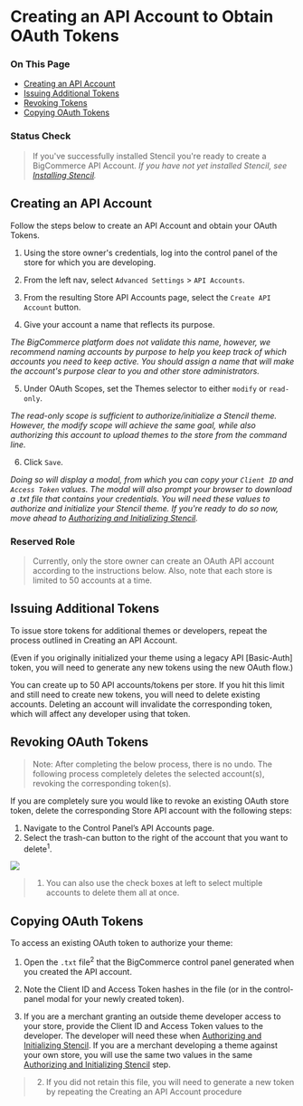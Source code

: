 <h1>Creating an API Account to Obtain OAuth Tokens</h1>

<div class="otp" id="no-index">
	<h3> On This Page </h3>
	<ul>
    <li><a href="#authentication_creating-an-api-account">Creating an API Account</a></li>
    <li><a href="#authentication_issuing-additional">Issuing Additional Tokens</a></li>
    <li><a href="#authentication_revoking-tokens">Revoking Tokens</a></li>
    <li><a href="#authentication_copying-oauth-tokens">Copying OAuth Tokens</a></li>
	</ul>
</div>

<div class="HubBlock--callout">
<div class="CalloutBlock--error">
<div class="HubBlock-content">
    
<!-- theme: error -->

### Status Check
> If you've successfully installed Stencil you're ready to create a BigCommerce API Account. 
_If you have not yet installed Stencil, see [Installing Stencil](/stencil-docs/getting-started/installing-stencil)._

</div>
</div>
</div>

<a href='#authentication_creating-an-api-account' aria-hidden='true' class='block-anchor'  id='authentication_creating-an-api-account'><i aria-hidden='true' class='linkify icon'></i></a>

## Creating an API Account 

Follow the steps below to create an API Account and obtain your OAuth Tokens.

1. Using the store owner's credentials, log into the control panel of the store for which you are developing. 

2. From the left nav, select `Advanced Settings` > `API Accounts`.

3. From the resulting Store API Accounts page, select the `Create API Account` button.

4. Give your account a name that reflects its purpose.

_The BigCommerce platform does not validate this name, however, we recommend naming accounts by purpose to help you keep track of which accounts you need to keep active. You should assign a name that will make the account's purpose clear to you and other store administrators._

5. Under OAuth Scopes, set the Themes selector to either `modify` or `read-only`.

_The read-only scope is sufficient to authorize/initialize a Stencil theme. However, the modify scope will achieve the same goal, while also authorizing this account to upload themes to the store from the command line._

6. Click `Save`. 

_Doing so will display a modal, from which you can copy your `Client ID` and `Access Token` values. The modal will also prompt your browser to download a .txt file that contains your credentials. You will need these values to authorize and initialize your Stencil theme. If you're ready to do so now, move ahead to [Authorizing and Initializing Stencil](/stencil-docs/getting-started/launching-stencil/authorizing-and-initializing)._

<div class="HubBlock--callout">
<div class="CalloutBlock--warning">
<div class="HubBlock-content">
    
<!-- theme: warning -->

### Reserved Role
> Currently, only the store owner can create an OAuth API account according to the instructions below. Also, note that each store is limited to 50 accounts at a time.

</div>
</div>
</div>



<a href='#authentication_issuing-additional' aria-hidden='true' class='block-anchor'  id='authentication_issuing-additional'><i aria-hidden='true' class='linkify icon'></i></a>

## Issuing Additional Tokens

To issue store tokens for additional themes or developers, repeat the process outlined in Creating an API Account.

(Even if you originally initialized your theme using a legacy API [Basic-Auth] token, you will need to generate any new tokens using the new OAuth flow.)

You can create up to 50 API accounts/tokens per store. If you hit this limit and still need to create new tokens, you will need to delete existing accounts. Deleting an account will invalidate the corresponding token, which will affect any developer using that token.




<a href='#authentication_revoking-tokens' aria-hidden='true' class='block-anchor'  id='authentication_revoking-tokens'><i aria-hidden='true' class='linkify icon'></i></a>

## Revoking OAuth Tokens

<div class="HubBlock--callout">
<div class="CalloutBlock--error">
<div class="HubBlock-content">
    
<!-- theme: error -->

> Note: After completing the below process, there is no undo. The following process completely deletes the selected account(s), revoking the corresponding token(s).

</div>
</div>
</div>

If you are completely sure you would like to revoke an existing OAuth store token, delete the corresponding Store API account with the following steps:

1. Navigate to the Control Panel’s API Accounts page.
2. Select the trash-can button to the right of the account that you want to delete<sup>1</sup>.

<!--
    title: 
    data: //s3.amazonaws.com/user-content.stoplight.io/6116/1537421464104
-->

![](//s3.amazonaws.com/user-content.stoplight.io/6116/1537421464104 "")

<div class="HubBlock--callout">
<div class="CalloutBlock--">
<div class="HubBlock-content">
    
<!-- theme:  -->

> 1. You can also use the check boxes at left to select multiple accounts to delete them all at once.

</div>
</div>
</div>



<a href='#authentication_copying-oauth-tokens ' aria-hidden='true' class='block-anchor'  id='authentication_copying-oauth-tokens '><i aria-hidden='true' class='linkify icon'></i></a>

## Copying OAuth Tokens 

To access an existing OAuth token to authorize your theme:

1. Open the `.txt` file<sup>2</sup> that the BigCommerce control panel generated when you created the API account.

2. Note the Client ID and Access Token hashes in the file (or in the control-panel modal for your newly created token).

3. If you are a merchant granting an outside theme developer access to your store, provide the Client ID and Access Token values to the developer. The developer will need these when [Authorizing and Initializing Stencil](/stencil-docs/getting-started/launching-stencil/authorizing-and-initializing). If you are a merchant developing a theme against your own store, you will use the same two values in the same [Authorizing and Initializing Stencil](/stencil-docs/getting-started/launching-stencil/authorizing-and-initializing) step.

<div class="HubBlock--callout">
<div class="CalloutBlock--">
<div class="HubBlock-content">
    
<!-- theme:  -->

> 2. If you did not retain this file, you will need to generate a new token by repeating the Creating an API Account procedure

</div>
</div>
</div>

